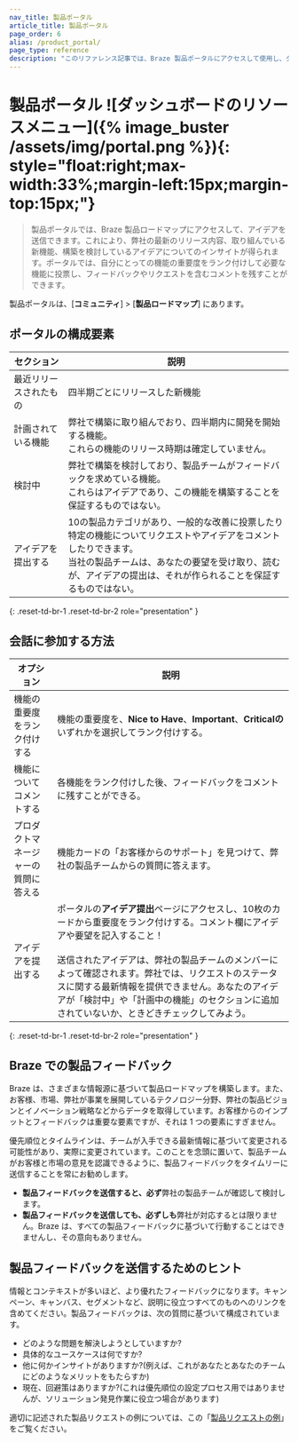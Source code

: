 ```yaml
---
nav_title: 製品ポータル
article_title: 製品ポータル
page_order: 6
alias: /product_portal/
page_type: reference
description: "このリファレンス記事では、Braze 製品ポータルにアクセスして使用し、ダッシュボードからフィードバックを提供する方法について説明します。"
---
```


# 製品ポータル \![ダッシュボードのリソースメニュー]({% image_buster /assets/img/portal.png %}){: style="float:right;max-width:33%;margin-left:15px;margin-top:15px;"}

> 製品ポータルでは、Braze 製品ロードマップにアクセスして、アイデアを送信できます。これにより、弊社の最新のリリース内容、取り組んでいる新機能、構築を検討しているアイデアについてのインサイトが得られます。ポータルでは、自分にとっての機能の重要度をランク付けして必要な機能に投票し、フィードバックやリクエストを含むコメントを残すことができます。 

製品ポータルは、[**コミュニティ**] > [**製品ロードマップ**] にあります。

## ポータルの構成要素

| セクション | 説明 |
| --- | --- |
| 最近リリースされたもの | 四半期ごとにリリースした新機能 |
| 計画されている機能 | 弊社で構築に取り組んでおり、四半期内に開発を開始する機能。<br>これらの機能のリリース時期は確定していません。 |
| 検討中 | 弊社で構築を検討しており、製品チームがフィードバックを求めている機能。<br>これらはアイデアであり、この機能を構築することを保証するものではない。 |
| アイデアを提出する | 10の製品カテゴリがあり、一般的な改善に投票したり特定の機能についてリクエストやアイデアをコメントしたりできます。<br>当社の製品チームは、あなたの要望を受け取り、読むが、アイデアの提出は、それが作られることを保証するものではない。 |
{: .reset-td-br-1 .reset-td-br-2 role="presentation" }

## 会話に参加する方法

| オプション | 説明 |
| --- | --- |
| 機能の重要度をランク付けする | 機能の重要度を、**Nice to Have**、**Important**、**Criticalの**いずれかを選択してランク付けする。 |
| 機能についてコメントする | 各機能をランク付けした後、フィードバックをコメントに残すことができる。 |
| プロダクトマネージャーの質問に答える | 機能カードの「お客様からのサポート」を見つけて、弊社の製品チームからの質問に答えます。 |
| アイデアを提出する | ポータルの**アイデア提出**ページにアクセスし、10枚のカードから重要度をランク付けする。コメント欄にアイデアや要望を記入すること！<br><br>送信されたアイデアは、弊社の製品チームのメンバーによって確認されます。弊社では、リクエストのステータスに関する最新情報を提供できません。あなたのアイデアが「検討中」や「計画中の機能」のセクションに追加されていないか、ときどきチェックしてみよう。 |
{: .reset-td-br-1 .reset-td-br-2 role="presentation" }

## Braze での製品フィードバック

Braze は、さまざまな情報源に基づいて製品ロードマップを構築します。また、お客様、市場、弊社が事業を展開しているテクノロジー分野、弊社の製品ビジョンとイノベーション戦略などからデータを取得しています。お客様からのインプットとフィードバックは重要な要素ですが、それは 1 つの要素にすぎません。 

優先順位とタイムラインは、チームが入手できる最新情報に基づいて変更される可能性があり、実際に変更されています。このことを念頭に置いて、製品チームがお客様と市場の意見を認識できるように、製品フィードバックをタイムリーに送信することを常にお勧めします。 

- **製品フィードバックを送信すると、必ず**弊社の製品チームが確認して検討します。 
- **製品フィードバックを送信しても、必ずしも**弊社が対応するとは限りません。Braze は、すべての製品フィードバックに基づいて行動することはできませんし、その意向もありません。 

## 製品フィードバックを送信するためのヒント

情報とコンテキストが多いほど、より優れたフィードバックになります。キャンペーン、キャンバス、セグメントなど、説明に役立つすべてのものへのリンクを含めてください。製品フィードバックは、次の質問に基づいて構成されています。

- どのような問題を解決しようとしていますか?
- 具体的なユースケースは何ですか?
- 他に何かインサイトがありますか?(例えば、これがあなたとあなたのチームにどのようなメリットをもたらすか)
- 現在、回避策はありますか?(これは優先順位の設定プロセス用ではありませんが、ソリューション発見作業に役立つ場合があります) 

適切に記述された製品リクエストの例については、この「[製品リクエストの例]({{site.baseurl}}/product_request/)」をご覧ください。 

